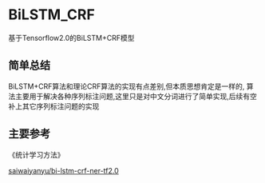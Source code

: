 # BiLSTM_CRF

基于Tensorflow2.0的BiLSTM+CRF模型

## 简单总结
BiLSTM+CRF算法和理论CRF算法的实现有点差别,但本质思想肯定是一样的,
算法主要用于解决各种序列标注问题,这里只是对中文分词进行了简单实现,后续有空补上其它序列标注问题的实现

## 主要参考

《统计学习方法》

[saiwaiyanyu/bi-lstm-crf-ner-tf2.0](https://github.com/saiwaiyanyu/bi-lstm-crf-ner-tf2.0)
